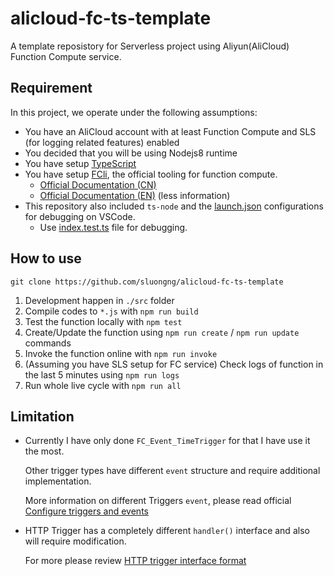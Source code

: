 # alicloud-fc-ts-template

A template reposistory for Serverless project using Aliyun(AliCloud) Function Compute service.

## Requirement

In this project, we operate under the following assumptions:

- You have an AliCloud account with at least Function Compute and SLS (for logging related features) enabled
- You decided that you will be using Nodejs8 runtime
- You have setup [TypeScript](https://www.typescriptlang.org/docs/handbook/typescript-in-5-minutes.html)
- You have setup [FCli](https://github.com/aliyun/fcli), the official tooling for function compute.
    - [Official Documentation (CN)](https://help.aliyun.com/document_detail/52995.html)
    - [Official Documentation (EN)](https://www.alibabacloud.com/help/doc-detail/52995.htm) (less information)
- This repository also included `ts-node` and the [launch.json](.vscode/launch.json) configurations for debugging on VSCode.
    - Use [index.test.ts](src/index.test.ts) file for debugging.

## How to use

```shell
git clone https://github.com/sluongng/alicloud-fc-ts-template
```

1. Development happen in `./src` folder
2. Compile codes to `*.js` with `npm run build`
3. Test the function locally with `npm test`
4. Create/Update the function using `npm run create` / `npm run update` commands
5. Invoke the function online with `npm run invoke`
6. (Assuming you have SLS setup for FC service) Check logs of function in the last 5 minutes using `npm run logs`
7. Run whole live cycle with `npm run all`

## Limitation

- Currently I have only done `FC_Event_TimeTrigger` for that I have use it the most.
    
    Other trigger types have different `event` structure and require additional implementation. 
    
    More information on different Triggers `event`, please read official [Configure triggers and events](https://www.alibabacloud.com/help/doc-detail/70140.htm)
- HTTP Trigger has a completely different `handler()` interface and also will require modification.
    
    For more please review [HTTP trigger interface format](https://www.alibabacloud.com/help/doc-detail/71229.htm#h3-http-trigger-interface-format)